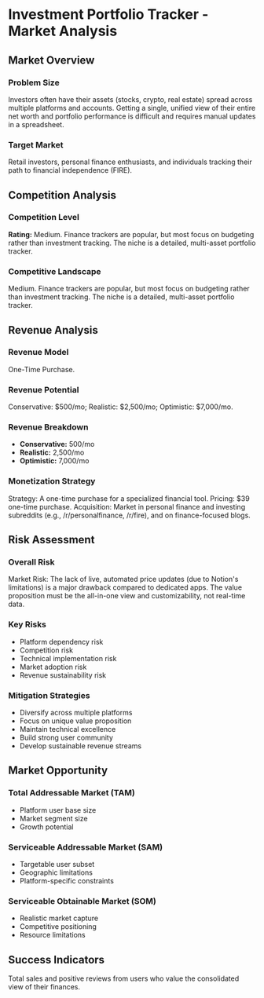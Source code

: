# Investment Portfolio Tracker - Market Analysis

## Market Overview

### Problem Size
Investors often have their assets (stocks, crypto, real estate) spread across multiple platforms and accounts. Getting a single, unified view of their entire net worth and portfolio performance is difficult and requires manual updates in a spreadsheet.

### Target Market
Retail investors, personal finance enthusiasts, and individuals tracking their path to financial independence (FIRE).

## Competition Analysis

### Competition Level
**Rating:** Medium. Finance trackers are popular, but most focus on budgeting rather than investment tracking. The niche is a detailed, multi-asset portfolio tracker.

### Competitive Landscape
Medium. Finance trackers are popular, but most focus on budgeting rather than investment tracking. The niche is a detailed, multi-asset portfolio tracker.

## Revenue Analysis

### Revenue Model
One-Time Purchase.

### Revenue Potential
Conservative: $500/mo; Realistic: $2,500/mo; Optimistic: $7,000/mo.

### Revenue Breakdown
- **Conservative:** 500/mo
- **Realistic:** 2,500/mo
- **Optimistic:** 7,000/mo

### Monetization Strategy
Strategy: A one-time purchase for a specialized financial tool. Pricing: $39 one-time purchase. Acquisition: Market in personal finance and investing subreddits (e.g., /r/personalfinance, /r/fire), and on finance-focused blogs.

## Risk Assessment

### Overall Risk
Market Risk: The lack of live, automated price updates (due to Notion's limitations) is a major drawback compared to dedicated apps. The value proposition must be the all-in-one view and customizability, not real-time data.

### Key Risks
- Platform dependency risk
- Competition risk
- Technical implementation risk
- Market adoption risk
- Revenue sustainability risk

### Mitigation Strategies
- Diversify across multiple platforms
- Focus on unique value proposition
- Maintain technical excellence
- Build strong user community
- Develop sustainable revenue streams

## Market Opportunity

### Total Addressable Market (TAM)
- Platform user base size
- Market segment size
- Growth potential

### Serviceable Addressable Market (SAM)
- Targetable user subset
- Geographic limitations
- Platform-specific constraints

### Serviceable Obtainable Market (SOM)
- Realistic market capture
- Competitive positioning
- Resource limitations

## Success Indicators
Total sales and positive reviews from users who value the consolidated view of their finances.
